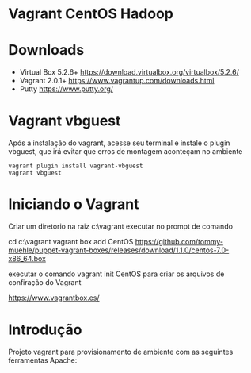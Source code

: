 # Vagrant CentOS Hadoop

# Downloads
* Virtual Box 5.2.6+   	https://download.virtualbox.org/virtualbox/5.2.6/
* Vagrant 2.0.1+       	https://www.vagrantup.com/downloads.html
* Putty					https://www.putty.org/


# Vagrant vbguest
Após a instalação do vagrant, acesse seu terminal e instale o plugin vbguest, que irá evitar que erros de montagem aconteçam no ambiente
```
vagrant plugin install vagrant-vbguest
vagrant vbguest
```

# Iniciando o Vagrant

Criar um diretorio na raiz c:\vagrant
executar no prompt de comando

cd c:\vagrant
vagrant box add CentOS https://github.com/tommy-muehle/puppet-vagrant-boxes/releases/download/1.1.0/centos-7.0-x86_64.box

executar o comando 
vagrant init CentOS
para criar os arquivos de confiração do Vagrant

https://www.vagrantbox.es/

# Introdução 
Projeto vagrant para provisionamento de ambiente com as seguintes ferramentas Apache:
 

 
